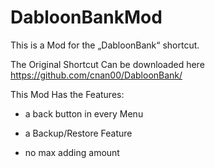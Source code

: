 # DabloonBankMod
This is a Mod for the „DabloonBank“ shortcut.

The Original Shortcut Can be downloaded here
https://github.com/cnan00/DabloonBank/

This Mod Has the Features:

- a back button in every Menu

- a Backup/Restore Feature

- no max adding amount
